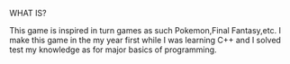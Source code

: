 
WHAT IS?

  This game is inspired in turn games as such Pokemon,Final Fantasy,etc. 
  I make this game in the my year first while I was learning C++ and I solved test my knowledge as for major basics of programming.
  
  
  
  
  
  
  
  
   
